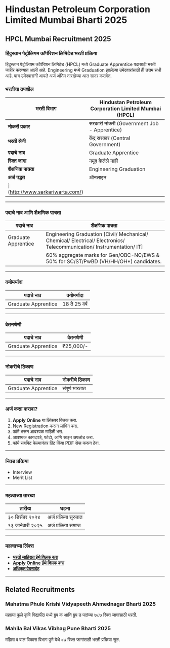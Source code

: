 # Hindustan Petroleum Corporation Limited Mumbai Bharti 2025  
## HPCL Mumbai Recruitment 2025  

### हिंदुस्तान पेट्रोलियम कॉर्पोरेशन लिमिटेड भरती प्रक्रिया  
हिंदुस्तान पेट्रोलियम कॉर्पोरेशन लिमिटेड (HPCL) मध्ये Graduate Apprentice पदासाठी भरती जाहीर करण्यात आली आहे. Engineering मध्ये Graduation झालेल्या उमेदवारांसाठी ही उत्तम संधी आहे. पात्र उमेदवारांनी आपले अर्ज अंतिम तारखेच्या आत सादर करावेत.  

### भरतीचा तपशील  
| **भरती विभाग** | Hindustan Petroleum Corporation Limited Mumbai (HPCL) |  
|------------------|-------------------------------------------------------|  
| **नोकरी प्रकार** | सरकारी नोकरी (Government Job - Apprentice)           |  
| **भरती श्रेणी**  | केंद्र सरकार (Central Government)                   |  
| **पदाचे नाव**   | Graduate Apprentice                                   |  
| **रिक्त जागा**  | नमूद केलेले नाही                                       |  
| **शैक्षणिक पात्रता** | Engineering Graduation                                 |  
| **अर्ज पद्धत**  | ऑनलाइन                                                |  
| ](http://www.sarkariwarta.com/) |  

---

### पदाचे नाव आणि शैक्षणिक पात्रता  

| **पदाचे नाव**       | **शैक्षणिक पात्रता**                                                                                                    |  
|-----------------------|-----------------------------------------------------------------------------------------------------------------------|  
| Graduate Apprentice | Engineering Graduation [Civil/ Mechanical/ Chemical/ Electrical/ Electronics/ Telecommunication/ Instrumentation/ IT] |  
|                      | 60% aggregate marks for Gen/OBC-NC/EWS & 50% for SC/ST/PwBD (VH/HH/OH*) candidates.                                   |  

---

### वयोमर्यादा  
| **पदाचे नाव**       | **वयोमर्यादा** |  
|-----------------------|----------------|  
| Graduate Apprentice | 18 ते 25 वर्ष  |  

---

### वेतनश्रेणी  
| **पदाचे नाव**       | **वेतनश्रेणी** |  
|-----------------------|----------------|  
| Graduate Apprentice | ₹25,000/-      |  

---

### नोकरीचे ठिकाण  
| **पदाचे नाव**       | **नोकरीचे ठिकाण** |  
|-----------------------|-------------------|  
| Graduate Apprentice | संपूर्ण भारतात   |  

---

### अर्ज कसा करावा?  
1. **Apply Online** या लिंकवर क्लिक करा.  
2. New Registration करून लॉगिन करा.  
3. फॉर्म भरून आवश्यक माहिती भरा.  
4. आवश्यक कागदपत्रे, फोटो, आणि साइन अपलोड करा.  
5. फॉर्म सबमिट केल्यानंतर प्रिंट किंवा PDF सेव्ह करून ठेवा.  

---

### निवड प्रक्रिया  
- Interview  
- Merit List  

---

### महत्वाच्या तारखा  
| **तारीख**               | **घटना**                |  
|---------------------------|--------------------------|  
| ३० डिसेंबर २०२४          | अर्ज प्रक्रिया सुरुवात   |  
| १३ जानेवारी २०२५         | अर्ज प्रक्रिया समाप्त    |  

---

### महत्वाच्या लिंक्स  
- **[भरती जाहिरात ईथे क्लिक करा](#)**  
- **[Apply Online ईथे क्लिक करा](http://www.sarkariwarta.com/)**  
- **[अधिकृत वेबसाईट](http://www.sarikariwarta.com/)**  

---  

## Related Recruitments  
### Mahatma Phule Krishi Vidyapeeth Ahmednagar Bharti 2025  
महात्मा फुले कृषि विद्यापीठ मध्ये ग्रुप क आणि ग्रुप ड पदांच्या ७८७ रिक्त जागांसाठी भरती.  

### Mahila Bal Vikas Vibhag Pune Bharti 2025  
महिला व बाल विकास विभाग पुणे येथे ०७ रिक्त जागांसाठी भरती प्रक्रिया सुरु.  
